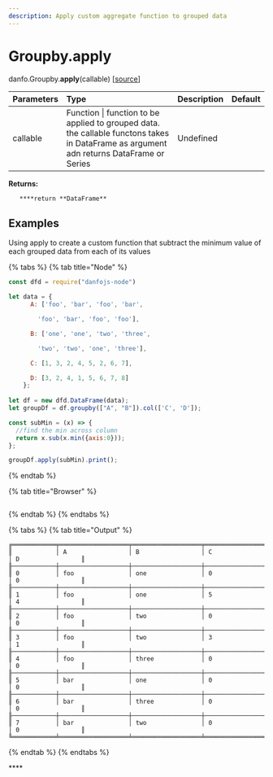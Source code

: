 ```yaml
---
description: Apply custom aggregate function to grouped data
---
```


# Groupby.apply

danfo.Groupby.**apply**\(callable\) \[[source](https://github.com/javascriptdata/danfojs/blob/9bfda6dcb6b2b620591ec7b3340d35e3f801c8ab/src/danfojs-base/aggregators/groupby.ts#L552)\]

| Parameters | Type | Description | Default |
| :--- | :--- | :--- | :--- |
| callable | Function \| function to be applied to grouped data. the callable functons takes in DataFrame as argument adn returns DataFrame or Series | Undefined |  |

**Returns:**

       ****return **DataFrame**

## **Examples**

Using apply to create a custom function that subtract the minimum value of each grouped data from each of its values

{% tabs %}
{% tab title="Node" %}
```javascript
const dfd = require("danfojs-node")

let data = {
      A: ['foo', 'bar', 'foo', 'bar',

        'foo', 'bar', 'foo', 'foo'],

      B: ['one', 'one', 'two', 'three',

        'two', 'two', 'one', 'three'],

      C: [1, 3, 2, 4, 5, 2, 6, 7],

      D: [3, 2, 4, 1, 5, 6, 7, 8]
    };
  
let df = new dfd.DataFrame(data);
let groupDf = df.groupby(["A", "B"]).col(['C', 'D']);

const subMin = (x) => {
  //find the min across column
  return x.sub(x.min({axis:0}));
};

groupDf.apply(subMin).print();

```
{% endtab %}

{% tab title="Browser" %}
```

```
{% endtab %}
{% endtabs %}

{% tabs %}
{% tab title="Output" %}
```text
╔════════════╤═══════════════════╤═══════════════════╤═══════════════════╤═══════════════════╗
║            │ A                 │ B                 │ C                 │ D                 ║
╟────────────┼───────────────────┼───────────────────┼───────────────────┼───────────────────╢
║ 0          │ foo               │ one               │ 0                 │ 0                 ║
╟────────────┼───────────────────┼───────────────────┼───────────────────┼───────────────────╢
║ 1          │ foo               │ one               │ 5                 │ 4                 ║
╟────────────┼───────────────────┼───────────────────┼───────────────────┼───────────────────╢
║ 2          │ foo               │ two               │ 0                 │ 0                 ║
╟────────────┼───────────────────┼───────────────────┼───────────────────┼───────────────────╢
║ 3          │ foo               │ two               │ 3                 │ 1                 ║
╟────────────┼───────────────────┼───────────────────┼───────────────────┼───────────────────╢
║ 4          │ foo               │ three             │ 0                 │ 0                 ║
╟────────────┼───────────────────┼───────────────────┼───────────────────┼───────────────────╢
║ 5          │ bar               │ one               │ 0                 │ 0                 ║
╟────────────┼───────────────────┼───────────────────┼───────────────────┼───────────────────╢
║ 6          │ bar               │ three             │ 0                 │ 0                 ║
╟────────────┼───────────────────┼───────────────────┼───────────────────┼───────────────────╢
║ 7          │ bar               │ two               │ 0                 │ 0                 ║
╚════════════╧═══════════════════╧═══════════════════╧═══════════════════╧═══════════════════╝
```
{% endtab %}
{% endtabs %}

\*\*\*\*
